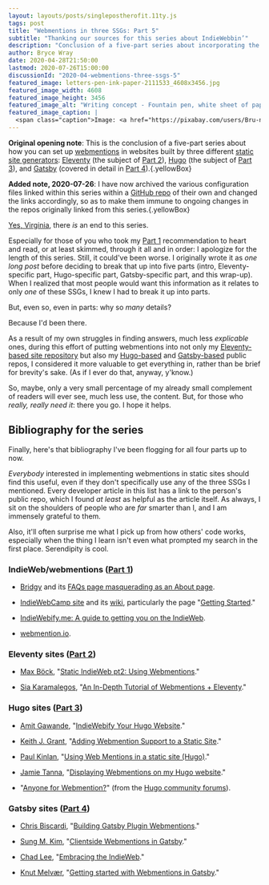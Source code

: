 ```yaml
---
layout: layouts/posts/singlepostherofit.11ty.js
tags: post
title: "Webmentions in three SSGs: Part 5"
subtitle: "Thanking our sources for this series about IndieWebbin’"
description: "Conclusion of a five-part series about incorporating the IndieWeb into three different static site generators (SSGs)."
author: Bryce Wray
date: 2020-04-28T21:50:00
lastmod: 2020-07-26T15:00:00
discussionId: "2020-04-webmentions-three-ssgs-5"
featured_image: letters-pen-ink-paper-2111533_4608x3456.jpg
featured_image_width: 4608
featured_image_height: 3456
featured_image_alt: "Writing concept - Fountain pen, white sheet of paper, open bottle of ink"
featured_image_caption: |
  <span class="caption">Image: <a href="https://pixabay.com/users/Bru-nO-1161770/?utm_source=link-attribution&amp;utm_medium=referral&amp;utm_campaign=image&amp;utm_content=2111533">Bruno /Germany</a>; <a href="https://pixabay.com/?utm_source=link-attribution&amp;utm_medium=referral&amp;utm_campaign=image&amp;utm_content=2111533">Pixabay</a></span>
---
```


**Original opening note**: This is the conclusion of a five-part series about how you can set up [webmentions](https://indieweb.org/Webmention) in websites built by three different [static site generators](https://staticgen.com): [Eleventy](https://11ty.dev) (the subject of [Part 2](/posts/2020/04/webmentions-three-ssgs-2)), [Hugo](https://gohugo.io) (the subject of [Part 3](/posts/2020/04/webmentions-three-ssgs-3)), and [Gatsby](https://gatsbyjs.org) (covered in detail in [Part 4](/posts/2020/04/webmentions-three-ssgs-4)).{.yellowBox}

**Added note, 2020-07-26**: I have now archived the various configuration files linked within this series within a [GitHub repo](https://github.com/brycewray/files-webmentions) of their own and changed the links accordingly, so as to make them immune to ongoing changes in the repos originally linked from this series.{.yellowBox}

[Yes, Virginia](https://en.wikipedia.org/wiki/Yes,_Virginia,_there_is_a_Santa_Claus), there *is* an end to this series.

Especially for those of you who took my [Part 1](/posts/2020/04/webmentions-three-ssgs-1) recommendation to heart and read, or at least skimmed, through it all and in order: I apologize for the length of this series. Still, it could've been worse. I originally wrote it as *one long post* before deciding to break that up into five parts (intro, Eleventy-specific part, Hugo-specific part, Gatsby-specific part, and this wrap-up). When I realized that most people would want this information as it relates to only *one* of these SSGs, I knew I had to break it up into parts.

But, even so, even in parts: why so *many* details?

Because I'd been there.

As a result of my own struggles in finding answers, much less *explicable* ones, during this effort of putting webmentions into not only my [Eleventy-based site repository](https://github.com/brycewray/eleventy_bundler) but also my [Hugo-based](https://github.com/brycewray/hugo_site_css-grid) and [Gatsby-based](https://github.com/brycewray/gatsby_site_css-grid) public repos, I considered it more valuable to get everything in, rather than be brief for brevity's sake. (As if I ever do that, anyway, y'know.)

So, maybe, only a very small percentage of my already small complement of readers will ever see, much less use, the content. But, for those who *really, really need it*: there you go. I hope it helps.


## Bibliography for the series

Finally, here's that bibliography I've been flogging for all four parts up to now.

*Everybody* interested in implementing webmentions in static sites should find this useful, even if they don't specifically use any of the three SSGs I mentioned. Every developer article in this list has a link to the person's public repo, which I found *at least* as helpful as the article itself. As always, I sit on the shoulders of people who are *far* smarter than I, and I am immensely grateful to them.

Also, it'll often surprise me what I pick up from how others' code works, especially when the thing I learn isn't even what prompted my search in the first place. Serendipity is cool.

### IndieWeb/webmentions ([Part 1](/posts/2020/04/webmentions-three-ssgs-1))

- [Bridgy](https://brid.gy) and its [FAQs page masquerading as an About page](https://brid.gy/about).

- [IndieWebCamp site](https://indieweb.org) and its [wiki](https://indieweb.org/IndieWeb), particularly the page "[Getting Started](https://indieweb.org/Getting_Started)."

- [IndieWebify.me: A guide to getting you on the IndieWeb](https://indiewebify.me).

- [webmention.io](https://webmention.io).

### Eleventy sites ([Part 2](/posts/2020/04/webmentions-three-ssgs-2))

- [Max Böck](https://mxb.dev), "[Static IndieWeb pt2: Using Webmentions](https://mxb.dev/blog/using-webmentions-on-static-sites/)."

- [Sia Karamalegos](https://sia.codes), "[An In-Depth Tutorial of Webmentions + Eleventy](https://sia.codes/posts/webmentions-eleventy-in-depth/)."

### Hugo sites ([Part 3](/posts/2020/04/webmentions-three-ssgs-3))

- [Amit Gawande](https://www.amitgawande.com), "[IndieWebify Your Hugo Website](https://www.amitgawande.com/indiewebify-hugo-website/)."

- [Keith J. Grant](https://keithjgrant.com), "[Adding Webmention Support to a Static Site](https://keithjgrant.com/posts/2019/02/adding-webmention-support-to-a-static-site/)."

- [Paul Kinlan](https://paul.kinlan.me), "[Using Web Mentions in a static site (Hugo)](https://paul.kinlan.me/using-web-mentions-in-a-static-sitehugo/)."

- [Jamie Tanna](https://www.jvt.me), "[Displaying Webmentions on my Hugo website](https://www.jvt.me/posts/2019/03/18/displaying-webmentions/)."

- "[Anyone for Webmention?](https://discourse.gohugo.io/t/anyone-for-webmention/10411)" (from the [Hugo community forums](https://discourse.gohugo.io)).

### Gatsby sites ([Part 4](/posts/2020/04/webmentions-three-ssgs-4))

- [Chris Biscardi](https://www.christopherbiscardi.com), "[Building Gatsby Plugin Webmentions](https://www.christopherbiscardi.com/post/building-gatsby-plugin-webmentions)."

- [Sung M. Kim](https://sung.codes), "[Clientside Webmentions in Gatsby](https://sung.codes/blog/2020/02/17/clientside-webmentions-in-gatsby/)."

- [Chad Lee](https://www.chadly.net), "[Embracing the IndieWeb](https://www.chadly.net/embracing-the-indieweb/)."

- [Knut Melvær](https://www.knutmelvaer.no), "[Getting started with Webmentions in Gatsby](https://www.knutmelvaer.no/blog/2019/06/getting-started-with-webmentions-in-gatsby/)."